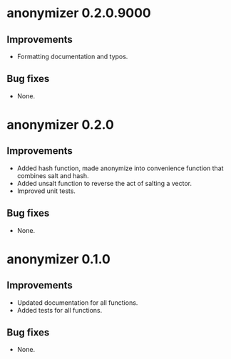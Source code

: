 # anonymizer 0.2.0.9000

## Improvements

* Formatting documentation and typos.
  
## Bug fixes

* None.

# anonymizer 0.2.0

## Improvements

* Added hash function, made anonymize into convenience function that combines salt and hash.
* Added unsalt function to reverse the act of salting a vector.
* Improved unit tests.
  
## Bug fixes

* None.

# anonymizer 0.1.0

## Improvements

* Updated documentation for all functions.
* Added tests for all functions.
  
## Bug fixes

* None.

